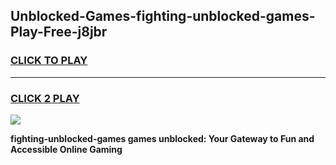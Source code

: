 
## Unblocked-Games-fighting-unblocked-games-Play-Free-j8jbr
<h3>
<a href="https://premium76.site?title=fighting-unblocked-games&ref=23A">CLICK TO PLAY</a></h3>
<hr>

<h3>
<a href="https://premium76.site?title=fighting-unblocked-games&ref=23A">CLICK 2 PLAY</a>
  
</h3>

<a href="https://premium76.site?title=fighting-unblocked-games&ref=23A"><img src="https://clearcache.store/games.png"></a>


**fighting-unblocked-games games unblocked: Your Gateway to Fun and Accessible Online Gaming**
